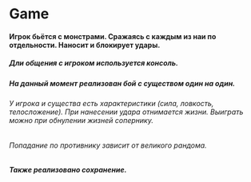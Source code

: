 # Game

#### Игрок бьётся с монстрами. Сражаясь с каждым из наи по отдельности. Наносит и блокирует удары. 

##### Дли общения с игроком используется консоль. 
##### На данный момент реализован бой с существом один на один.
###### У игрока и существа есть характеристики (сила, ловкость, телосложение). При нанесении удара отнимается жизни. Выиграть можно при обнулении жизней сопернику. 
###### Попадание по противнику зависит от великого рандома. 
##### Также реализовано сохранение.
